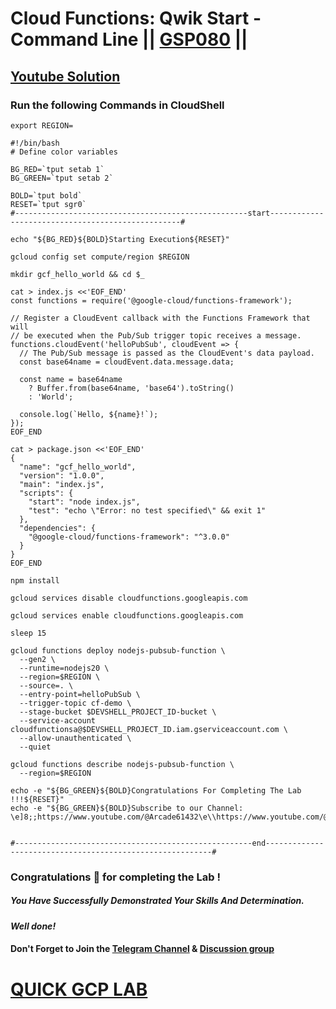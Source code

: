 # Cloud Functions: Qwik Start - Command Line || [GSP080](https://www.cloudskillsboost.google/focuses/916?parent=catalog) ||

## [Youtube Solution](https://youtu.be/xcl-Ai6bG8Q)

### Run the following Commands in CloudShell

```
export REGION=
```
```
#!/bin/bash
# Define color variables

BG_RED=`tput setab 1`
BG_GREEN=`tput setab 2`

BOLD=`tput bold`
RESET=`tput sgr0`
#----------------------------------------------------start--------------------------------------------------#

echo "${BG_RED}${BOLD}Starting Execution${RESET}"

gcloud config set compute/region $REGION

mkdir gcf_hello_world && cd $_

cat > index.js <<'EOF_END'
const functions = require('@google-cloud/functions-framework');

// Register a CloudEvent callback with the Functions Framework that will
// be executed when the Pub/Sub trigger topic receives a message.
functions.cloudEvent('helloPubSub', cloudEvent => {
  // The Pub/Sub message is passed as the CloudEvent's data payload.
  const base64name = cloudEvent.data.message.data;

  const name = base64name
    ? Buffer.from(base64name, 'base64').toString()
    : 'World';

  console.log(`Hello, ${name}!`);
});
EOF_END

cat > package.json <<'EOF_END'
{
  "name": "gcf_hello_world",
  "version": "1.0.0",
  "main": "index.js",
  "scripts": {
    "start": "node index.js",
    "test": "echo \"Error: no test specified\" && exit 1"
  },
  "dependencies": {
    "@google-cloud/functions-framework": "^3.0.0"
  }
}
EOF_END

npm install

gcloud services disable cloudfunctions.googleapis.com

gcloud services enable cloudfunctions.googleapis.com

sleep 15

gcloud functions deploy nodejs-pubsub-function \
  --gen2 \
  --runtime=nodejs20 \
  --region=$REGION \
  --source=. \
  --entry-point=helloPubSub \
  --trigger-topic cf-demo \
  --stage-bucket $DEVSHELL_PROJECT_ID-bucket \
  --service-account cloudfunctionsa@$DEVSHELL_PROJECT_ID.iam.gserviceaccount.com \
  --allow-unauthenticated \
  --quiet

gcloud functions describe nodejs-pubsub-function \
  --region=$REGION

echo -e "${BG_GREEN}${BOLD}Congratulations For Completing The Lab !!!${RESET}"
echo -e "${BG_GREEN}${BOLD}Subscribe to our Channel: \e]8;;https://www.youtube.com/@Arcade61432\e\\https://www.youtube.com/@Arcade61432\e]8;;\e\\${RESET}"


#-----------------------------------------------------end----------------------------------------------------------#
```

### Congratulations 🎉 for completing the Lab !

##### *You Have Successfully Demonstrated Your Skills And Determination.*

#### *Well done!*

#### Don't Forget to Join the [Telegram Channel](https://t.me/quickgcplab) & [Discussion group](https://t.me/quickgcplabchats)

# [QUICK GCP LAB](https://www.youtube.com/@quickgcplab)